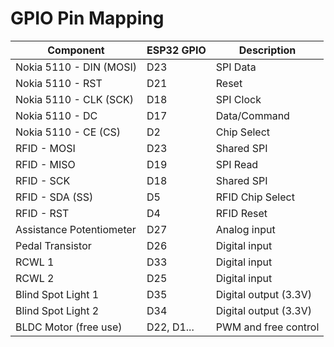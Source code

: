 # GPIO Pin Mapping  

| Component                   | ESP32 GPIO | Description               |
|-----------------------------|------------|---------------------------|
| Nokia 5110 - DIN (MOSI)     | D23        | SPI Data                  |
| Nokia 5110 - RST            | D21        | Reset                     |
| Nokia 5110 - CLK (SCK)      | D18        | SPI Clock                 |
| Nokia 5110 - DC             | D17        | Data/Command              |
| Nokia 5110 - CE (CS)        | D2         | Chip Select               |
| RFID - MOSI                 | D23        | Shared SPI                |
| RFID - MISO                 | D19        | SPI Read                  |
| RFID - SCK                  | D18        | Shared SPI                |
| RFID - SDA (SS)             | D5         | RFID Chip Select          |
| RFID - RST                  | D4         | RFID Reset                |
| Assistance Potentiometer    | D27        | Analog input              |
| Pedal Transistor            | D26        | Digital input             |
| RCWL 1                      | D33        | Digital input             |
| RCWL 2                      | D25        | Digital input             |
| Blind Spot Light 1          | D35        | Digital output (3.3V)     |
| Blind Spot Light 2          | D34        | Digital output (3.3V)     |
| BLDC Motor (free use)       | D22, D1... | PWM and free control      |
